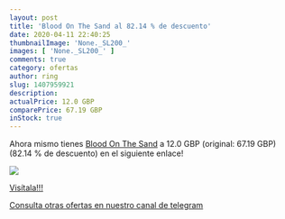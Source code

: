 ```yaml
---
layout: post
title: 'Blood On The Sand al 82.14 % de descuento'
date: 2020-04-11 22:40:25
thumbnailImage: 'None._SL200_'
images: [ 'None._SL200_' ]
comments: true
category: ofertas
author: ring
slug: 1407959921
description:
actualPrice: 12.0 GBP
comparePrice: 67.19 GBP
inStock: true
---
```


Ahora mismo tienes [Blood On The Sand](https://www.amazon.com/dp/1407959921/?tag=redken08-20) a 12.0 GBP (original: 67.19 GBP) (82.14 %  de descuento) en el siguiente enlace!

[![](None._SL200_)](https://www.amazon.com/dp/1407959921/?tag=redken08-20)

[Visítala!!!](https://www.amazon.com/dp/1407959921/?tag=redken08-20)

[Consulta otras ofertas en nuestro canal de telegram](https://t.me/s/ofertas25)

